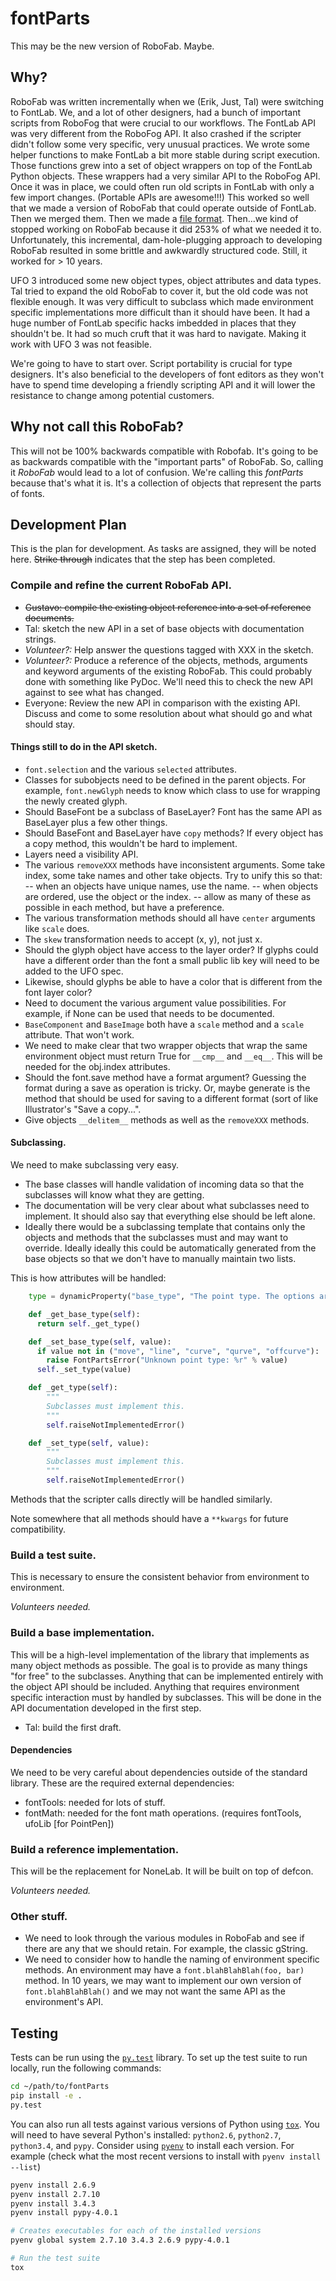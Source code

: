 # fontParts

This may be the new version of RoboFab. Maybe.

## Why?

RoboFab was written incrementally when we (Erik, Just, Tal) were switching to FontLab. We, and a lot of other designers, had a bunch of important scripts from RoboFog that were crucial to our workflows. The FontLab API was very different from the RoboFog API. It also crashed if the scripter didn't follow some very specific, very unusual practices. We wrote some helper functions to make FontLab a bit more stable during script execution. Those functions grew into a set of object wrappers on top of the FontLab Python objects. These wrappers had a very similar API to the RoboFog API. Once it was in place, we could often run old scripts in FontLab with only a few import changes. (Portable APIs are awesome!!!) This worked so well that we made a version of RoboFab that could operate outside of FontLab. Then we merged them. Then we made a [file format](http://unifiedfontobject.org). Then...we kind of stopped working on RoboFab because it did 253% of what we needed it to. Unfortunately, this incremental, dam-hole-plugging approach to developing RoboFab resulted in some brittle and awkwardly structured code. Still, it worked for > 10 years.

UFO 3 introduced some new object types, object attributes and data types. Tal tried to expand the old RoboFab to cover it, but the old code was not flexible enough. It was very difficult to subclass which made environment specific implementations more difficult than it should have been. It had a huge number of FontLab specific hacks imbedded in places that they shouldn't be. It had so much cruft that it was hard to navigate. Making it work with UFO 3 was not feasible.

We're going to have to start over. Script portability is crucial for type designers. It's also beneficial to the developers of font editors as they won't have to spend time developing a friendly scripting API and it will lower the resistance to change among potential customers.

## Why not call this RoboFab?

This will not be 100% backwards compatible with Robofab. It's going to be as backwards compatible with the "important parts" of RoboFab. So, calling it *RoboFab* would lead to a lot of confusion. We're calling this *fontParts* because that's what it is. It's a collection of objects that represent the parts of fonts.

## Development Plan

This is the plan for development. As tasks are assigned, they will be noted here. ~~Strike through~~ indicates that the step has been completed.

### Compile and refine the current RoboFab API.

- ~~Gustavo: compile the existing object reference into a set of reference documents.~~
- Tal: sketch the new API in a set of base objects with documentation strings.
- *Volunteer?:* Help answer the questions tagged with XXX in the sketch.
- *Volunteer?:* Produce a reference of the objects, methods, arguments and keyword arguments of the existing RoboFab. This could probably done with something like PyDoc. We'll need this to check the new API against to see what has changed.
- Everyone: Review the new API in comparison with the existing API. Discuss and come to some resolution about what should go and what should stay.

#### Things still to do in the API sketch.

- `font.selection` and the various `selected` attributes.
- Classes for subobjects need to be defined in the parent objects. For example, `font.newGlyph` needs to know which class to use for wrapping the newly created glyph.
- Should BaseFont be a subclass of BaseLayer? Font has the same API as BaseLayer plus a few other things.
- Should BaseFont and BaseLayer have `copy` methods? If every object has a copy method, this wouldn't be hard to implement.
- Layers need a visibility API.
- The various `removeXXX` methods have inconsistent arguments. Some take index, some take names and other take objects. Try to unify this so that:
-- when an objects have unique names, use the name.
-- when objects are ordered, use the object or the index.
-- allow as many of these as possible in each method, but have a preference.
- The various transformation methods should all have `center` arguments like `scale` does.
- The `skew` transformation needs to accept (x, y), not just x.
- Should the glyph object have access to the layer order? If glyphs could have a different order than the font a small public lib key will need to be added to the UFO spec.
- Likewise, should glyphs be able to have a color that is different from the font layer color?
- Need to document the various argument value possibilities. For example, if None can be used that needs to be documented.
- `BaseComponent` and `BaseImage` both have a `scale` method and a `scale` attribute. That won't work.
- We need to make clear that two wrapper objects that wrap the same environment object must return True for `__cmp__` and `__eq__`. This will be needed for the obj.index attributes.
- Should the font.save method have a format argument? Guessing the format during a save as operation is tricky. Or, maybe generate is the method that should be used for saving to a different format (sort of like Illustrator's "Save a copy...".
- Give objects `__delitem__` methods as well as the `removeXXX` methods.

#### Subclassing.

We need to make subclassing very easy.

- The base classes will handle validation of incoming data so that the subclasses will know what they are getting.
- The documentation will be very clear about what subclasses need to implement. It should also say that everything else should be left alone.
- Ideally there would be a subclassing template that contains only the objects and methods that the subclasses must and may want to override. Ideally ideally this could be automatically generated from the base objects so that we don't have to manually maintain two lists.

This is how attributes will be handled:

```python
    type = dynamicProperty("base_type", "The point type. The options are move, line, curve, qcurve, offcurve.")

    def _get_base_type(self):
      return self._get_type()

    def _set_base_type(self, value):
      if value not in ("move", "line", "curve", "qurve", "offcurve"):
        raise FontPartsError("Unknown point type: %r" % value)
      self._set_type(value)

    def _get_type(self):
        """
        Subclasses must implement this.
        """
        self.raiseNotImplementedError()

    def _set_type(self, value):
        """
        Subclasses must implement this.
        """
        self.raiseNotImplementedError()
```

Methods that the scripter calls directly will be handled similarly.

Note somewhere that all methods should have a `**kwargs` for future compatibility.

### Build a test suite.

This is necessary to ensure the consistent behavior from environment to environment.

*Volunteers needed.*

### Build a base implementation.

This will be a high-level implementation of the library that implements as many object methods as possible. The goal is to provide as many things "for free" to the subclasses. Anything that can be implemented entirely with the object API should be included. Anything that requires environment specific interaction must by handled by subclasses. This will be done in the API documentation developed in the first step.

- Tal: build the first draft.

#### Dependencies

We need to be very careful about dependencies outside of the standard library. These are the required external dependencies:

- fontTools: needed for lots of stuff.
- fontMath: needed for the font math operations. (requires fontTools, ufoLib [for PointPen])

### Build a reference implementation.

This will be the replacement for NoneLab. It will be built on top of defcon.

*Volunteers needed.*

### Other stuff.

- We need to look through the various modules in RoboFab and see if there are any that we should retain. For example, the classic gString.
- We need to consider how to handle the naming of environment specific methods. An environment may have a `font.blahBlahBlah(foo, bar)` method. In 10 years, we may want to implement our own version of `font.blahBlahBlah()` and we may not want the same API as the environment's API.

## Testing

Tests can be run using the [`py.test`](http://pytest.org/latest/) library. To set up the test suite to run locally, run the following commands:

```bash
cd ~/path/to/fontParts
pip install -e .
py.test
```

You can also run all tests against various versions of Python using [`tox`](https://tox.readthedocs.org/en/latest/). You will need to have several Python's installed: `python2.6`, `python2.7`, `python3.4`, and `pypy`. Consider using [`pyenv`](https://github.com/yyuu/pyenv) to install each version. For example (check what the most recent versions to install with `pyenv install --list`)

```bash
pyenv install 2.6.9
pyenv install 2.7.10
pyenv install 3.4.3
pyenv install pypy-4.0.1

# Creates executables for each of the installed versions
pyenv global system 2.7.10 3.4.3 2.6.9 pypy-4.0.1

# Run the test suite
tox
```
